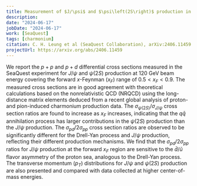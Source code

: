 ```yaml
---
title: Measurement of $J/\psi$ and $\psi\left(2S\right)$ production in $p+p$ and $p+d$ interactions at 120 GeV 
description: 
date: "2024-06-17"
jobDate: "2024-06-17"
work: [SeaQuest]
tags: [charmonium]
citation: C. H. Leung et al (SeaQuest Collaboration), arXiv:2406.11459 [hep-ex] (2024)
projectUrl: https://arxiv.org/abs/2406.11459
---
```

We report the $p+p$ and $p+d$ differential cross sections measured in the SeaQuest experiment for $J/\psi$ and $\psi\left(2S\right)$ production at 120 GeV beam energy covering the forward $x$-Feynman ($x_F$) range of $0.5 < x_F <0.9$. The measured cross sections are in good agreement with theoretical calculations based on the nonrelativistic QCD (NRQCD) using the long-distance matrix elements deduced from a recent global analysis of proton- and pion-induced charmonium production data. The $\sigma_{\psi\left(2S\right)} / \sigma_{J/\psi}$ cross section ratios are found to increase as $x_F$ increases, indicating that the $q \bar{q}$ annihilation process has larger contributions in the $\psi\left(2S\right)$ production than the $J/\psi$ production. The $\sigma_{pd}/2\sigma_{pp}$ cross section ratios are observed to be significantly different for the Drell-Yan process and $J/\psi$ production, reflecting their different production mechanisms. We find that the $\sigma_{pd}/2\sigma_{pp}$ ratios for $J/\psi$ production at the forward $x_F$ region are sensitive to the $\bar{d}/ \bar{u}$ flavor asymmetry of the proton sea, analogous to the Drell-Yan process. The transverse momentum ($p_T$) distributions for $J/\psi$ and $\psi\left(2S\right)$ production are also presented and compared with data collected at higher center-of-mass energies.
